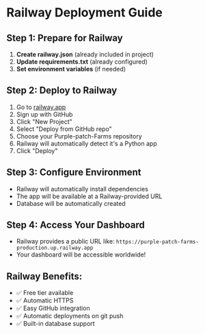 # Railway Deployment Guide

## Step 1: Prepare for Railway

1. **Create railway.json** (already included in project)
2. **Update requirements.txt** (already configured)
3. **Set environment variables** (if needed)

## Step 2: Deploy to Railway

1. Go to [railway.app](https://railway.app)
2. Sign up with GitHub
3. Click "New Project"
4. Select "Deploy from GitHub repo"
5. Choose your Purple-patch-Farms repository
6. Railway will automatically detect it's a Python app
7. Click "Deploy"

## Step 3: Configure Environment

- Railway will automatically install dependencies
- The app will be available at a Railway-provided URL
- Database will be automatically created

## Step 4: Access Your Dashboard

- Railway provides a public URL like: `https://purple-patch-farms-production.up.railway.app`
- Your dashboard will be accessible worldwide!

## Railway Benefits:
- ✅ Free tier available
- ✅ Automatic HTTPS
- ✅ Easy GitHub integration
- ✅ Automatic deployments on git push
- ✅ Built-in database support
